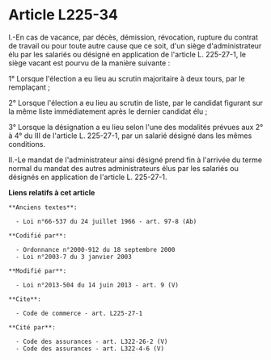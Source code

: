 # Article L225-34

I.-En cas de vacance, par décès, démission, révocation, rupture du contrat de travail ou pour toute autre cause que ce soit,
d'un siège d'administrateur élu par les salariés ou désigné en application de l'article L. 225-27-1, le siège vacant est
pourvu de la manière suivante : 

1° Lorsque l'élection a eu lieu au scrutin majoritaire à deux tours, par le remplaçant ; 

2° Lorsque l'élection a eu lieu au scrutin de liste, par le candidat figurant sur la même liste immédiatement après le
dernier candidat élu ; 

3° Lorsque la désignation a eu lieu selon l'une des modalités prévues aux 2° à 4° du III de l'article L. 225-27-1, par un
salarié désigné dans les mêmes conditions. 

II.-Le mandat de l'administrateur ainsi désigné prend fin à l'arrivée du terme normal du mandat des autres administrateurs
élus par les salariés ou désignés en application de l'article L. 225-27-1.

**Liens relatifs à cet article**

	**Anciens textes**:

	  - Loi n°66-537 du 24 juillet 1966 - art. 97-8 (Ab)

	**Codifié par**:

	  - Ordonnance n°2000-912 du 18 septembre 2000
	  - Loi n°2003-7 du 3 janvier 2003

	**Modifié par**:

	  - Loi n°2013-504 du 14 juin 2013 - art. 9 (V)

	**Cite**:

	  - Code de commerce - art. L225-27-1

	**Cité par**:

	  - Code des assurances - art. L322-26-2 (V)
	  - Code des assurances - art. L322-4-6 (V)
